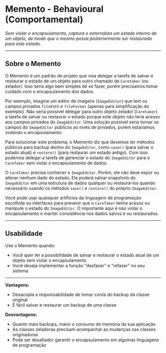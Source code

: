 # Memento - Behavioural (Comportamental)

*Sem violar o encapsulamento, captura e externaliza um estado interno de um objeto, de modo que o mesmo possa posteriormente ser restaurado para este estado.*

---

## Sobre o Memento

O Memento é um padrão de projeto que visa delegar a tarefa de salvar e restaurar o estado de um objeto para outro chamado de `Caretaker` (ou zelador). Isso seria algo bem simples de se fazer, porém precisamos tomar cuidado com o encapsulamento dos dados.

Por exemplo, imagine um editor de imagens (`ImageEditor`) que tem os campos privados `filePath` e `fileFormat` (apenas para simplificação do exemplo). Não seria possível delegar para outro objeto zelador (`Caretaker`) a tarefa de salvar ou restaurar o estado porque este objeto não teria acesso aos campos privados do `ImageEditor`. Uma solução possível seria tornar os campos do `ImageEditor` públicos ao invés de privados, porém estaríamos violando o encapsulamento.

Para solucionar este problema, o Memento diz que devemos ter métodos públicos para backup dentro do `ImageEditor`, como `save()` (para salvar o estado atual) e `restore()` (para restaurar um estado antigo). Com isso podemos delegar a tarefa de gerenciar o estado do `ImageEditor` para o `CareTaker` sem violar o encapsulamento de dados.

O `CareTaker` precisa conhecer o `ImageEditor`. Porém, ele não deve expor ou alterar nenhum dado do estado. Ele poderá salvar snapshots do `ImageEditor` em uma estrutura de dados qualquer ou restaurá-los quando necessário usando os métodos `save()` e `restore()` do próprio `ImageEditor`.

Você pode usar quaisquer artifícios da linguagem de programação escolhida ou interfaces para prevenir que o `CareTaker` tenha acesso ou manipule o estado do `ImageEditor`. O importante aqui é não violar o encapsulamento e manter consistência nos dados salvos e ou restaurados.

---

## Usabilidade

Use o Memento quando:

- Você quer ter a possibilidade de salvar e restaurar o estado atual de um objeto sem violar o encapsulamento
- Você deseja implementar a função "desfazer" e "refazer" no seu sistema

---

**Vantagens:**
- Desacopla a responsabilidade de tomar conta do backup da classe original
- É fácil salvar e restaurar um backup de uma classe

**Desvantagens:**
- Quanto mais backups, maior o consumo de memória da sua aplicação
- As classes zeladoras precisam acompanhar as mudanças nas classes originadoras
- Pode ser desafiador garantir o encapsulamento em algumas linguagens de programação
